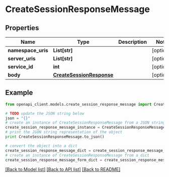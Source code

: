 # CreateSessionResponseMessage


## Properties
Name | Type | Description | Notes
------------ | ------------- | ------------- | -------------
**namespace_uris** | **List[str]** |  | [optional] 
**server_uris** | **List[str]** |  | [optional] 
**service_id** | **int** |  | [optional] 
**body** | [**CreateSessionResponse**](CreateSessionResponse.md) |  | [optional] 

## Example

```python
from openapi_client.models.create_session_response_message import CreateSessionResponseMessage

# TODO update the JSON string below
json = "{}"
# create an instance of CreateSessionResponseMessage from a JSON string
create_session_response_message_instance = CreateSessionResponseMessage.from_json(json)
# print the JSON string representation of the object
print CreateSessionResponseMessage.to_json()

# convert the object into a dict
create_session_response_message_dict = create_session_response_message_instance.to_dict()
# create an instance of CreateSessionResponseMessage from a dict
create_session_response_message_form_dict = create_session_response_message.from_dict(create_session_response_message_dict)
```
[[Back to Model list]](../README.md#documentation-for-models) [[Back to API list]](../README.md#documentation-for-api-endpoints) [[Back to README]](../README.md)



